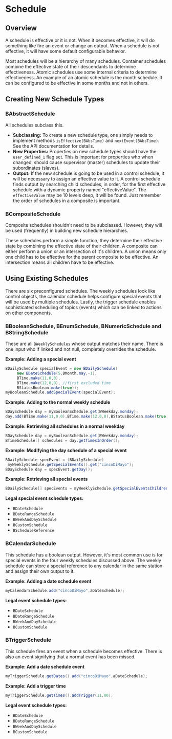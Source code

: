 # Schedule

## Overview

A schedule is effective or it is not. When it becomes effective, it will do something like fire an event or change an output. When a schedule is not effective, it will have some default configurable behavior.

Most schedules will be a hierarchy of many schedules. Container schedules combine the effective state of their descendants to determine effectiveness. Atomic schedules use some internal criteria to determine effectiveness. An example of an atomic schedule is the month schedule. It can be configured to be effective in some months and not in others.

## Creating New Schedule Types

### BAbstractSchedule

All schedules subclass this.

-   **Subclassing:** To create a new schedule type, one simply needs to implement methods `isEffective(BAbsTime)` and `nextEvent(BAbsTime)`. See the API documentation for details.
-   **New Properties:** Properties on new schedule types should have the `user_defined_1` flag set. This is important for properties who when changed, should cause supervisor (master) schedules to update their subordinates (slaves).
-   **Output:** If the new schedule is going to be used in a control schedule, it will be necessary to assign an effective value to it. A control schedule finds output by searching child schedules, in order, for the first effective schedule with a dynamic property named "effectiveValue". The `effectiveValue` may be 10 levels deep, it will be found. Just remember the order of schedules in a composite is important.

### BCompositeSchedule

Composite schedules shouldn't need to be subclassed. However, they will be used (frequently) in building new schedule hierarchies.

These schedules perform a simple function, they determine their effective state by combining the effective state of their children. A composite can either perform a union or an intersection of it's children. A union means only one child has to be effective for the parent composite to be effective. An intersection means all children have to be effective.

## Using Existing Schedules

There are six preconfigured schedules. The weekly schedules look like control objects, the calendar schedule helps configure special events that will be used by multiple schedules. Lastly, the trigger schedule enables sophisticated scheduling of topics (events) which can be linked to actions on other components.

### BBooleanSchedule, BEnumSchedule, BNumericSchedule and BStringSchedule

These are all `BWeeklySchedules` whose output matches their name. There is one input who if linked and not null, completely overrides the schedule.

**Example: Adding a special event**

```java
BDailySchedule specialEvent = new BDailySchedule(
     new BDateSchedule(5,BMonth.may,-1),
     BTime.make(11,0,0),
     BTime.make(12,0,0), //first excluded time
     BStatusBoolean.make(true));
myBooleanSchedule.addSpecialEvent(specialEvent);
```

**Example: Adding to the normal weekly schedule**

```java
BDaySchedule day = myBooleanSchedule.get(BWeekday.monday);
day.add(BTime.make(11,0,0),BTime.make(12,0,0),BStatusBoolean.make(true));
```

**Example: Retrieving all schedules in a normal weekday**

```java
BDaySchedule day = myBooleanSchedule.get(BWeekday.monday);
BTimeSchedule[] schedules = day.getTimesInOrder();
```

**Example: Modifying the day schedule of a special event**

```java
BDailySchedule specEvent = (BDailySchedule)
 myWeeklySchedule.getSpecialEvents().get("cincoDiMayo");
BDaySchedule day = specEvent.getDay();
```

**Example: Retrieving all special events**

```java
BDailySchedule[] specEvents = myWeeklySchedule.getSpecialEventsChildren();
```

**Legal special event schedule types:**

-   `BDateSchedule`
-   `BDateRangeSchedule`
-   `BWeekAndDaySchedule`
-   `BCustomSchedule`
-   `BScheduleReference`

### BCalendarSchedule

This schedule has a boolean output. However, it's most common use is for special events in the four weekly schedules discussed above. The weekly schedule can store a special reference to any calendar in the same station and assign their own output to it.

**Example: Adding a date schedule event**

```java
myCalendarSchedule.add("cincoDiMayo",aDateSchedule);
```

**Legal event schedule types:**

-   `BDateSchedule`
-   `BDateRangeSchedule`
-   `BWeekAndDaySchedule`
-   `BCustomSchedule`

### BTriggerSchedule

This schedule fires an event when a schedule becomes effective. There is also an event signifying that a normal event has been missed.

**Example: Add a date schedule event**

```java
myTriggerSchedule.getDates().add("cincoDiMayo",aDateSchedule);
```

**Example: Add a trigger time**

```java
myTriggerSchedule.getTimes().addTrigger(11,00);
```

**Legal event schedule types:**

-   `BDateSchedule`
-   `BDateRangeSchedule`
-   `BWeekAndDaySchedule`
-   `BCustomSchedule`
